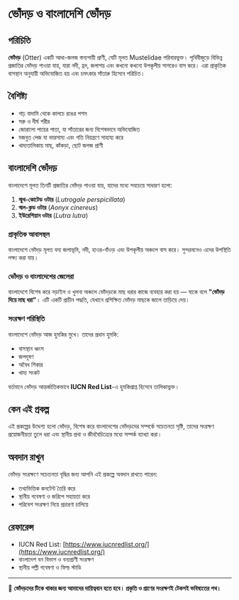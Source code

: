 # ভোঁদড় ও বাংলাদেশি ভোঁদড়

## পরিচিতি

**ভোঁদড়** (Otter) একটি আধা-জলজ স্তন্যপায়ী প্রাণী, যেটি মূলত Mustelidae পরিবারভুক্ত। পৃথিবীজুড়ে বিভিন্ন প্রজাতির ভোঁদড় পাওয়া যায়, যারা নদী, হ্রদ, জলাশয় এবং কখনো কখনো উপকূলীয় সাগরেও বাস করে। এরা প্রাকৃতিক বাসস্থান অনুযায়ী অভিযোজিত হয় এবং চমৎকার সাঁতারু হিসেবে পরিচিত।

## বৈশিষ্ট্য

- গাঢ় বাদামি থেকে কালচে রঙের পশম
- সরু ও দীর্ঘ শরীর
- জোরালো পায়ের পাতা, যা সাঁতারের জন্য বিশেষভাবে অভিযোজিত
- মজবুত লেজ যা ভারসাম্য এবং গতি নিয়ন্ত্রণে সাহায্য করে
- খাদ্যতালিকায় মাছ, কাঁকড়া, ছোট জলজ প্রাণী

## বাংলাদেশি ভোঁদড়

বাংলাদেশে মূলত তিনটি প্রজাতির ভোঁদড় পাওয়া যায়, যাদের মধ্যে সবচেয়ে সাধারণ হলো:

1. **স্মুথ-কোটেড ওটার** (*Lutrogale perspicillata*)
2. **স্মল-ক্লড ওটার** (*Aonyx cinereus*)
3. **ইউরেশিয়ান ওটার** (*Lutra lutra*)

### প্রাকৃতিক আবাসস্থল

বাংলাদেশে ভোঁদড় মূলত বন্য জলাভূমি, নদী, হাওর-বাঁওড় এবং উপকূলীয় অঞ্চলে বাস করে। সুন্দরবনেও এদের উপস্থিতি লক্ষ্য করা যায়।

### ভোঁদড় ও বাংলাদেশের জেলেরা

বাংলাদেশে বিশেষ করে নড়াইল ও খুলনা অঞ্চলে ভোঁদড়কে মাছ ধরার কাজে ব্যবহার করা হয় — যাকে বলে **"ভোঁদড় দিয়ে মাছ ধরা"**। এটি একটি প্রাচীন পদ্ধতি, যেখানে প্রশিক্ষিত ভোঁদড় মাছকে জালে তাড়িয়ে দেয়।

### সংরক্ষণ পরিস্থিতি

বাংলাদেশে ভোঁদড় আজ হুমকির মুখে। তাদের প্রধান হুমকি:

- বাসস্থান ধ্বংস
- জলদূষণ
- অবৈধ শিকার
- খাদ্য সংকট

বর্তমানে ভোঁদড় আন্তর্জাতিকভাবে **IUCN Red List**-এ হুমকিপ্রাপ্ত হিসেবে তালিকাভুক্ত।

## কেন এই প্রকল্প

এই প্রকল্পের উদ্দেশ্য হলো ভোঁদড়, বিশেষ করে বাংলাদেশের ভোঁদড়দের সম্পর্কে সচেতনতা সৃষ্টি, তাদের সংরক্ষণ প্রয়োজনীয়তা তুলে ধরা এবং স্থানীয় প্রথা ও জীববৈচিত্র্যের মধ্যে সম্পর্ক ব্যাখ্যা করা।

## অবদান রাখুন

ভোঁদড় সংরক্ষণে সচেতনতা বৃদ্ধির জন্য আপনি এই প্রকল্পে অবদান রাখতে পারেন:

- তথ্যভিত্তিক কনটেন্ট তৈরি করে
- স্থানীয় গবেষণা ও জরিপে সহায়তা করে
- পরিবেশ সংরক্ষণ নিয়ে প্রচারণা চালিয়ে

## রেফারেন্স

- IUCN Red List: [https://www.iucnredlist.org/](https://www.iucnredlist.org/)
- বাংলাদেশ বন বিভাগ ও বন্যপ্রাণী সংরক্ষণ
- স্থানীয় পল্লী গবেষণা ও ফিল্ড স্টাডি

---

🦦 **ভোঁদড়দের টিকে থাকার জন্য আমাদের দায়িত্ববান হতে হবে। প্রকৃতি ও প্রাণের সংরক্ষণই টেকসই ভবিষ্যতের পথ।**


